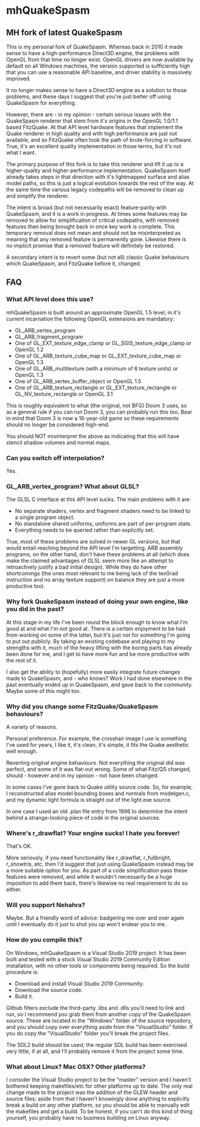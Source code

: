 # mhQuakeSpasm
## MH fork of latest QuakeSpasm

This is my personal fork of QuakeSpasm.  Whereas back in 2010 it made sense to have a high-performance Direct3D engine, the problems with OpenGL from that time no longer exist.  OpenGL drivers are now available by default on all Windows machines, the version supported is sufficiently high that you can use a reasonable API baseline, and driver stability is massively improved.

It no longer makes sense to have a Direct3D engine as a solution to those problems, and these days I suggest that you're just better off using QuakeSpasm for everything.

However, there are - in my opinion - certain serious issues with the QuakeSpasm renderer that stem from it's origins in the OpenGL 1.0/1.1 based FitzQuake.  At that API level hardware features that implement the Quake renderer in high quality and with high performance are just not available, and so FitzQuake often took the path of brute-forcing in software.  True, it's an excellent quality implementation in those terms, but it's not what I want.

The primary purpose of this fork is to take this renderer and lift it up to a higher-quality and higher-performance implementation.  QuakeSpasm itself already takes steps in that direction with it's lightmapped surface and alias model paths, so this is just a logical evolution towards the rest of the way.  At the same time the various legacy codepaths will be removed to clean up and simplify the renderer.

The intent is broad (but not necessarily exact) feature-parity with QuakeSpasm, and it is a work in progress.  At times some features may be removed to allow for simplification of critical codepaths, with removed features then being brought back in once key work is complete.  This temporary removal does not mean and should not be misinterpreted as meaning that any removed feature is permanently gone.  Likewise there is no implicit promise that a removed feature will definitely be restored.

A secondary intent is to revert some (but not all) classic Quake behaviours which QuakeSpasm, and FitzQuake before it, changed. 

## FAQ

### What API level does this use?
mhQuakeSpasm is built around an approximate OpenGL 1.5 level; in it's current incarnation the following OpenGL extensions are mandatory:
 - GL_ARB_vertex_program
 - GL_ARB_fragment_program
 - One of GL_EXT_texture_edge_clamp or GL_SGIS_texture_edge_clamp or OpenGL 1.2
 - One of GL_ARB_texture_cube_map or GL_EXT_texture_cube_map or OpenGL 1.3
 - One of GL_ARB_multitexture (with a minimum of 6 texture units) or OpenGL 1.3
 - One of GL_ARB_vertex_buffer_object or OpenGL 1.5
 - One of GL_ARB_texture_rectangle or GL_EXT_texture_rectangle or GL_NV_texture_rectangle or OpenGL 3.1

This is roughly equivalent to what (the original, not BFG) Doom 3 uses, so as a general rule if you can run Doom 3, you can probably run this too. Bear in mind that Doom 3 is now a 16-year-old game so these requirements should no longer be considered high-end. 

You should NOT misinterpret the above as indicating that this will have stencil shadow volumes and normal maps. 

### Can you switch off interpolation?
Yes.

### GL_ARB_vertex_program?  What about GLSL?
The GLSL C interface at this API level sucks.  The main problems with it are:
 - No separate shaders, vertex and fragment shaders need to be linked to a single program object.
 - No standalone shared uniforms, uniforms are part of per-program state.
 - Everything needs to be queried rather than explicitly set.
 
True, most of these problems are solved in newer GL versions, but that would entail reaching beyond the API level I'm targetting.  ARB assembly programs, on the other hand, don't have these problems at all (which does make the claimed advantages of GLSL seem more like an attempt to retroactively justify a bad initial design).  While they do have other shortcomings (the ones most relevant to me being lack of the texGrad instruction and no array texture support) on balance they are just a more productive tool.

### Why fork QuakeSpasm instead of doing your own engine, like you did in the past?
At this stage in my life I've been round the block enough to know what I'm good at and what I'm not good at. There is a certain enjoyment to be had from working on some of the latter, but it's just not for something I'm going to put out publicly.  By taking an existing codebase and playing to my strengths with it, much of the heavy lifting with the boring parts has already been done for me, and I get to have more fun and be more productive with the rest of it.

I also get the ability to (hopefully) more easily integrate future changes made to QuakeSpasm, and - who knows?  Work I had done elsewhere in the past eventually ended up in QuakeSpasm, and gave back to the community.  Maybe some of this might too.

### Why did you change some FitzQuake/QuakeSpasm behaviours? 
A variety of reasons. 

Personal preference. For example, the crosshair image I use is something I've used for years, I like it, it's clean, it's simple, it fits the Quake aesthetic well enough. 

Reverting original engine behaviours. Not everything the original did was perfect, and some of it was flat-out wrong. Some of what Fitz/QS changed, should - however and in my opinion - not have been changed. 

In some cases I've gone back to Quake utility source code. So, for example, I reconstructed alias model bounding boxes and normals from modelgen.c, and my dynamic light formula is straight out of the light.exe source. 

In one case I used an old .plan file entry from 1996 to determine the intent behind a strange-looking piece of code in the original sources. 

### Where's r_drawflat? Your engine sucks! I hate you forever!
That's OK.

More seriously, if you need functionality like r_drawflat, r_fullbright, r_showtris, etc, then I'd suggest that just using QuakeSpasm instead may be a more suitable option for you.  As part of a code simplification pass these features were removed, and while it wouldn't necessarily be a huge imposition to add them back, there's likewise no real requirement to do so either.

### Will you support Nehahra? 
Maybe. But a friendly word of advice: badgering me over and over again until I eventually do it just to shut you up won't endear you to me. 

### How do you compile this?
On Windows, mhQuakeSpasm is a Visual Studio 2019 project.  It has been built and tested with a stock Visual Studio 2019 Community Edition installation, with no other tools or components being required.  So the build procedure is:
 - Download and install Visual Studio 2019 Community.
 - Download the source code.
 - Build it.

Github filters exclude the third-party .libs and .dlls you'll need to link and run, so I recommend you grab them from another copy of the QuakeSpasm source. These are located in the "Windows" folder of the source repository, and you should copy over everything aside from the "VisualStudio" folder.  If you do copy the "VisualStudio" folder you'll break the project files.

The SDL2 build should be used; the regular SDL build has been exercised very little, if at all, and I'll probably remove it from the project some time.

### What about Linux?  Mac OSX?  Other platforms?
I consider the Visual Studio project to be the "master" version and I haven't bothered keeping makefiles/etc for other platforms up to date.  The only real change made to the project was the addition of the GLEW header and source files; aside from that I haven't knowingly done anything to explicitly break a build on any other platform, so you should be able to manually edit the makefiles and get a build.  To be honest, if you can't do this kind of thing yourself, you probably have no business building on Linux anyway.
